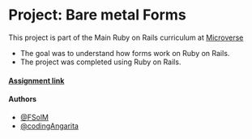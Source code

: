 # Project: Bare metal Forms

This project is part of the Main Ruby on Rails curriculum at [Microverse](https://www.microverse.org/)
* The goal was to understand how forms work on Ruby on Rails.
* The project was completed using Ruby on Rails.

#### [Assignment link](https://www.theodinproject.com/courses/ruby-on-rails/lessons/forms)  

#### Authors

* [@FSolM](https://github.com/https://github.com/FSolM)
* [@codingAngarita](https://github.com/codingAngarita)